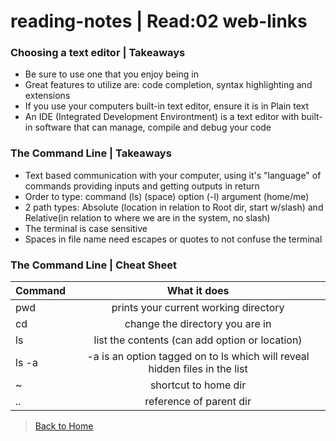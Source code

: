 # reading-notes | Read:02 web-links


### Choosing a text editor | Takeaways
- Be sure to use one that you enjoy being in
- Great features to utilize are: code completion, syntax highlighting and extensions
- If you use your computers built-in text editor, ensure it is in Plain text
- An IDE (Integrated Development Environtment) is a text editor with built-in software that can manage, compile and debug your code

### The Command Line | Takeaways
- Text based communication with your computer, using it's "language" of commands providing inputs and getting outputs in return
- Order to type: command (ls) (space) option (-l) argument (home/me)
- 2 path types: Absolute (location in relation to Root dir, start w/slash) and Relative(in relation to where we are in the system, no slash)
- The terminal is case sensitive
- Spaces in file name need escapes or quotes to not confuse the terminal 

### The Command Line | Cheat Sheet
| Command | What it does                                                                 |
| ------- |:----------------------------------------------------------------------------:|
| pwd     | prints your current working directory                                        |
| cd      | change the directory you are in                                              |
| ls      | list the contents (can add option or location)                               |
| ls -a   | -a is an option tagged on to ls which will reveal hidden files in the list   |
| ~       | shortcut to home dir                                                         |
| ..      | reference of parent dir                                                      |


> [Back to Home](README.md)
